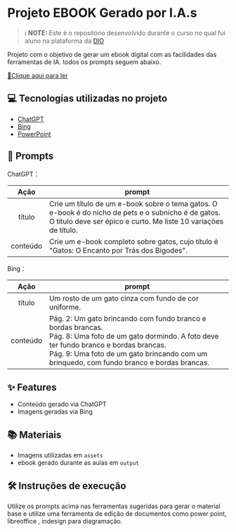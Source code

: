 # Projeto EBOOK Gerado por I.A.s


 > ℹ️ **NOTE:** Este é o repositório desenvolvido durante o curso no qual fui aluno na plataforma da [DIO](https://dio.me)

Projeto com o objetivo de gerar um ebook digital com as facilidades das ferramentas de IA. todos os prompts
seguem abaixo.

<a href="https://github.com/Felipe-888/prompts-recipe-to-create-a-ebook/blob/main/output/Ebook%20-%20Gatos%20-%20O%20Encanto%20por%20Trás%20dos%20Bigodes.pdf" title="View PDF now"> 📕Clique aqui para ler</a>

## 💻 Tecnologias utilizadas no projeto

- [ChatGPT](https://chat.openai.com/) 
- [Bing](https://www.bing.com/images/create)
- [PowerPoint](https://www.microsoft.com/en/microsoft-365/powerpoint)

## 🧠 Prompts


ChatGPT：

|   Ação   | prompt                                                                                                                                                                                                                                                                         |
| :------: | ------------------------------------------------------------------------------------------------------------------------------------------------------------------------------------------------------------------------------------------------------------------------------ |
|  título  | Crie um título de um e-book sobre o tema gatos. O e-book é do nicho de pets e o subnicho é de gatos. O título deve ser épico e curto. Me liste 10 variações de título. |
| conteúdo | Crie um e-book completo sobre gatos, cujo título é "Gatos: O Encanto por Trás dos Bigodes". |


Bing：

|  Ação  | prompt                                                                                 |
| :----: | -------------------------------------------------------------------------------------- |
|  título  | Um rosto de um gato cinza com fundo de cor uniforme. |
| conteúdo | Pág. 2: Um gato brincando com fundo branco e bordas brancas.<br/>Pág. 8: Uma foto de um gato dormindo. A foto deve ter fundo branco e bordas brancas.<br/>Pág. 9: Uma foto de um gato brincando com um brinquedo, com fundo branco e bordas brancas. |

## ✨ Features

- Conteúdo gerado via ChatGPT
- Imagens geradas via Bing

## 📚 Materiais

- Imagens utilizadas em `assets`
- ebook gerado durante as aulas em `output`

## 🛠️ Instruções de execução

Utilize os prompts acima nas ferramentas sugeridas para gerar o material base e utilize uma ferramenta de edição de documentos como power point, libreoffice , indesign para diagramação.

